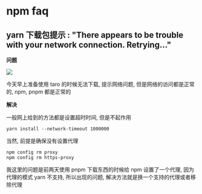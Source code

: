 # npm faq

## yarn 下载包提示 : "There appears to be trouble with your network connection. Retrying..."

**问题**

![](https://file.wulicode.com/doc/20230712/1689126001803.png)

今天早上准备使用 taro 的时候无法下载, 提示网络问题, 但是网络的访问都是正常的, npm, pnpm 都是正常的

**解决**

一般网上给到的方法都是设置超时时间, 但是不起作用

```
yarn install --network-timeout 1000000
```

当然, 前提是确保没有设置代理

```
npm config rm proxy
npm config rm https-proxy
```

我这里的问题是前两天使用 pnpm 下载东西的时候给 npm 设置了一个代理, 因为代理的模式 yarn 不支持, 所以出现的问题,
解决方法就是换一个支持的代理或者移除代理

